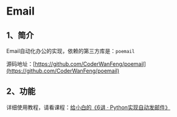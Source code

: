# Email


## 1、简介

Email自动化办公的实现，依赖的第三方库是：``poemail``

源码地址：[https://github.com/CoderWanFeng/poemail](https://github.com/CoderWanFeng/poemail)

## 2、功能

详细使用教程，请看课程：[给小白的《6讲 · Python实现自动发邮件》](https://www.python-office.com/course-002/poemail/poemail.html)